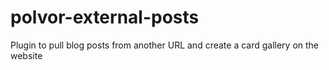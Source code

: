 # polvor-external-posts
Plugin to pull blog posts from another URL and create a card gallery on the website
